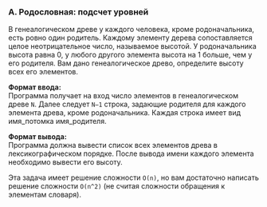 ### A. Родословная: подсчет уровней

В генеалогическом древе у каждого человека, кроме родоначальника, есть ровно один родитель. 
Каждому элементу дерева сопоставляется целое неотрицательное число, называемое высотой. 
У родоначальника высота равна 0, у любого другого элемента высота на 1 больше, чем у его родителя. 
Вам дано генеалогическое древо, определите высоту всех его элементов.

**Формат ввода:**<br>
Программа получает на вход число элементов в генеалогическом древе `N`. Далее следует `N−1` строка, задающие родителя для каждого элемента древа, кроме родоначальника. Каждая строка имеет вид имя_потомка имя_родителя.

**Формат вывода:**<br>
Программа должна вывести список всех элементов древа в лексикографическом порядке. 
После вывода имени каждого элемента необходимо вывести его высоту.

Эта задача имеет решение сложности `O(n)`, но вам достаточно написать решение сложности `O(n^2)` (не считая сложности обращения к элементам словаря).